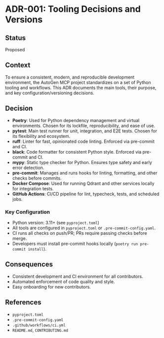 # ADR-001: Tooling Decisions and Versions

## Status
Proposed

## Context

To ensure a consistent, modern, and reproducible development environment, the AutoGen MCP project standardizes on a set of Python tooling and workflows. This ADR documents the main tools, their purpose, and key configuration/versioning decisions.

## Decision

- **Poetry**: Used for Python dependency management and virtual environments. Chosen for its lockfile, reproducibility, and ease of use.
- **pytest**: Main test runner for unit, integration, and E2E tests. Chosen for its flexibility and ecosystem.
- **ruff**: Linter for fast, opinionated code linting. Enforced via pre-commit and CI.
- **black**: Code formatter for consistent Python style. Enforced via pre-commit and CI.
- **mypy**: Static type checker for Python. Ensures type safety and early error detection.
- **pre-commit**: Manages and runs hooks for linting, formatting, and other checks before commits.
- **Docker Compose**: Used for running Qdrant and other services locally for integration tests.
- **GitHub Actions**: CI/CD pipeline for lint, typecheck, tests, and scheduled jobs.

### Key Configuration
- Python version: 3.11+ (see `pyproject.toml`)
- All tools are configured in `pyproject.toml` or `.pre-commit-config.yaml`.
- CI runs all checks on push/PR; PRs require passing checks before merge.
- Developers must install pre-commit hooks locally (`poetry run pre-commit install`).

## Consequences
- Consistent development and CI environment for all contributors.
- Automated enforcement of code quality and style.
- Easy onboarding for new contributors.

## References
- `pyproject.toml`
- `.pre-commit-config.yaml`
- `.github/workflows/ci.yml`
- `README.md`, `CONTRIBUTING.md`
